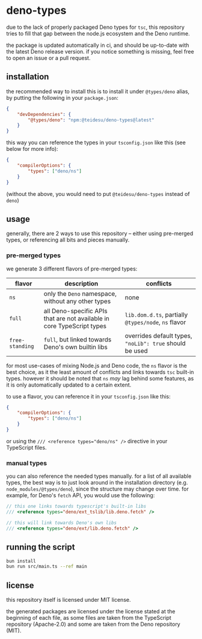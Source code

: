 # deno-types

due to the lack of properly packaged Deno types for `tsc`, this repository tries to fill that gap
between the node.js ecosystem and the Deno runtime.

the package is updated automatically in ci, and should be up-to-date with the latest Deno release version.
if you notice something is missing, feel free to open an issue or a pull request.

## installation

the recommended way to install this is to install it under `@types/deno` alias,
by putting the following in your `package.json`:

```json
{
    "devDependencies": {
        "@types/deno": "npm:@teidesu/deno-types@latest"
    }
}
```

this way you can reference the types in your `tsconfig.json` like this (see below for more info):

```json
{
    "compilerOptions": {
        "types": ["deno/ns"]
    }
}
```

(without the above, you would need to put `@teidesu/deno-types` instead of `deno`)

## usage

generally, there are 2 ways to use this repository – either using
pre-merged types, or referencing all bits and pieces manually.

### pre-merged types

we generate 3 different flavors of pre-merged types:

| flavor          | description                                                            | conflicts                                               |
| --------------- | ---------------------------------------------------------------------- | ------------------------------------------------------- |
| `ns`            | only the `Deno` namespace, without any other types                     | none                                                    |
| `full`          | all Deno-specific APIs that are not available in core TypeScript types | `lib.dom.d.ts`, partially `@types/node`, `ns` flavor    |
| `free-standing` | `full`, but linked towards Deno's own builtin libs                     | overrides default types, `"noLib": true` should be used |

for most use-cases of mixing Node.js and Deno code, the `ns` flavor is the best choice, as it
the least amount of conflicts and links towards `tsc` built-in types. however it should be noted that
`ns` *may* lag behind some features, as it is only automatically updated to a certain extent.

to use a flavor, you can reference it in your `tsconfig.json` like this:

```json
{
    "compilerOptions": {
        "types": ["deno/ns"]
    }
}
```

or using the `/// <reference types="deno/ns" />` directive in your TypeScript files.

### manual types

you can also reference the needed types manually. for a list of all available types,
the best way is to just look around in the installation directory (e.g. `node_modules/@types/deno`),
since the structure may change over time. for example, for Deno's `fetch` API, you would use the following:

```ts
// this one links towards typescript's built-in libs
/// <reference types="deno/ext_tslib/lib.deno.fetch" />

// this will link towards Deno's own libs
/// <reference types="deno/ext/lib.deno.fetch" />
```

## running the script

```bash
bun install
bun run src/main.ts --ref main
```

## license

this repository itself is licensed under MIT license.

the generated packages are licensed under the license stated at the beginning of each file,
as some files are taken from the TypeScript repository (Apache-2.0) and some are taken from
the Deno repository (MIT).
